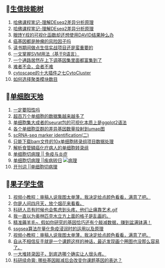 ## 📝[生信技能树](https://github.com/ixxmu/mp_duty/issues?q=label%3A%E7%94%9F%E4%BF%A1%E6%8A%80%E8%83%BD%E6%A0%91+is%3Aclosed)
<!-- 1issueTable -->

1. [哈佛课程笔记-理解DEseq2差异分析原理](https://github.com/ixxmu/mp_duty/issues/2396) 
2. [哈佛课程笔记-理解DEseq2差异分析原理](https://github.com/ixxmu/mp_duty/issues/2395) 
3. [眼馋Y叔的可视化函数却还想使用DAVID结果肿么办](https://github.com/ixxmu/mp_duty/issues/2373) 
4. [癌基因都是肿瘤的风险因子吗](https://github.com/ixxmu/mp_duty/issues/2355) 
5. [读书期间做点生信实战项目还是蛮重要的](https://github.com/ixxmu/mp_duty/issues/2349) 
6. [一文掌握SVM用法（基于R语言）](https://github.com/ixxmu/mp_duty/issues/2337) 
7. [一个通路居然在上下调基因集里面都富集到了](https://github.com/ixxmu/mp_duty/issues/2330) 
8. [难者不会，会者不难](https://github.com/ixxmu/mp_duty/issues/2328) 
9. [​cytoscape的十大插件之七CytoCluster](https://github.com/ixxmu/mp_duty/issues/2320) 
10. [如何选择聚类模块数目](https://github.com/ixxmu/mp_duty/issues/2319) 
<!-- 1issueTable -->
## 📝[单细胞天地](https://github.com/ixxmu/mp_duty/issues?q=label%3A%E5%8D%95%E7%BB%86%E8%83%9E%E5%A4%A9%E5%9C%B0+is%3Aclosed)
<!-- 2issueTable -->

1. [一定要阳性吗](https://github.com/ixxmu/mp_duty/issues/2353) 
2. [超百万个单细胞的数据集越来越多了](https://github.com/ixxmu/mp_duty/issues/2327) 
3. [单细胞集大成者的seurat包的可视化本质上是ggplot2语法](https://github.com/ixxmu/mp_duty/issues/2311) 
4. [各个单细胞亚群的差异基因数量投射到umap图](https://github.com/ixxmu/mp_duty/issues/2308) 
5. [scRNA-seq marker identification(二)](https://github.com/ixxmu/mp_duty/issues/2303) 
6. [只能下载bam文件的10x单细胞转录组项目数据处理](https://github.com/ixxmu/mp_duty/issues/2279) 
7. [解析食管鳞癌化疗病人的单细胞转录组](https://github.com/ixxmu/mp_duty/issues/2203) 
8. [单细胞切病理 || 免疫与炎症](https://github.com/ixxmu/mp_duty/issues/2175) 
9. [单细胞切病理 ||疾病转归](https://github.com/ixxmu/mp_duty/issues/2173) [![病理](https://img.shields.io/github/labels/ixxmu/mp_duty/病理)](https://github.com/ixxmu/mp_duty/labels/病理)
10. [开刊词 ||单细胞切病理](https://github.com/ixxmu/mp_duty/issues/2156) 
<!-- 2issueTable -->

## 📝[果子学生信](https://github.com/ixxmu/mp_duty/issues?q=label%3A%E6%9E%9C%E5%AD%90%E5%AD%A6%E7%94%9F%E4%BF%A1+is%3Aclosed)
<!-- 3issueTable -->

1. [视频小教程：审稿人说我图太单薄，我决定给点颜色看看，满意了吧。](https://github.com/ixxmu/mp_duty/issues/2350) 
2. [你是人间四月天，放个烟花来看看。](https://github.com/ixxmu/mp_duty/issues/2291) 
3. [科研人员有时候也会焦虑到头疼，他们止痛靠艺术.gif](https://github.com/ixxmu/mp_duty/issues/2290) 
4. [我一直以为奥林匹克水立方上面的格子是乱画的。](https://github.com/ixxmu/mp_duty/issues/2289) 
5. [精准薅羊毛~, 假如你研究的基因恰巧还有个敲减数据，赚到盆满钵满！](https://github.com/ixxmu/mp_duty/issues/2265) 
6. [ssgsea算法在量化免疫浸润时的运用以及原理](https://github.com/ixxmu/mp_duty/issues/2264) 
7. [视频小教程：审稿人说我图太单薄，我决定给点颜色看看，满意了吧。](https://github.com/ixxmu/mp_duty/issues/2249) 
8. [自从不相信反手就是一个课题这样的神话，最近发现画个圈图也没那么容易了。](https://github.com/ixxmu/mp_duty/issues/2248) 
9. [一大堆转录因子，到底选哪个确实让人很头疼。](https://github.com/ixxmu/mp_duty/issues/2228) 
10. [科研续命膏: 哪些基因敲减后会改变你课题基因的表达？](https://github.com/ixxmu/mp_duty/issues/2222) 
<!-- 3issueTable -->
